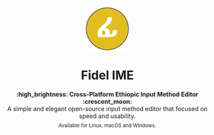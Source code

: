 <p align="center"><img src="https://github.com/lazyCoder-max/FidelIME/blob/master/FidelIME/logo.png" width="100" height="100"></p>
<h1 align="center">Fidel IME</h1>
<div align="center">
  <strong>:high_brightness: Cross-Platform Ethiopic Input Method Editor :crescent_moon:</strong><br>
  A simple and elegant open-source input method editor that focused on speed and usability.<br>
  <sub>Available for Linux, macOS and Windows.</sub>
</div>
<div align="center">
 
</div>
